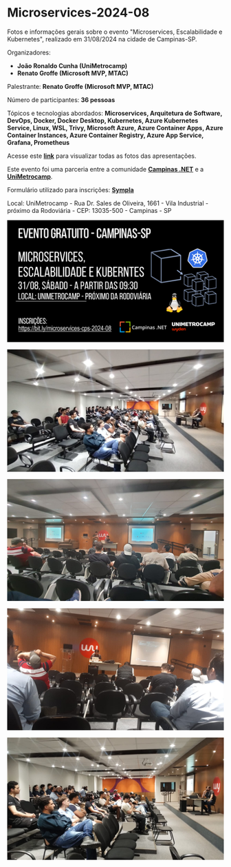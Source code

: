 # Microservices-2024-08
Fotos e informações gerais sobre o evento "Microservices, Escalabilidade e Kubernetes", realizado em 31/08/2024 na cidade de Campinas-SP.

Organizadores:
- **João Ronaldo Cunha (UniMetrocamp)**
- **Renato Groffe (Microsoft MVP, MTAC)**

Palestrante: **Renato Groffe (Microsoft MVP, MTAC)**

Número de participantes: **36 pessoas**

Tópicos e tecnologias abordados: **Microservices, Arquitetura de Software, DevOps, Docker, Docker Desktop, Kubernetes, Azure Kubernetes Service, Linux, WSL, Trivy, Microsoft Azure, Azure Container Apps, Azure Container Instances, Azure Container Registry, Azure App Service, Grafana, Prometheus**

Acesse este [**link**](/img/) para visualizar todas as fotos das apresentações.

Este evento foi uma parceria entre a comunidade [**Campinas .NET**](https://www.meetup.com/campinasdotnet/) e a [**UniMetrocamp**](https://www.wyden.com.br/unidades/unimetrocamp).

Formulário utilizado para inscrições: [**Sympla**](https://www.sympla.com.br/evento/microservices-escalabilidade-e-kubernetes-gratuito-e-presencial-campinas-sp/2615614)

Local: UniMetrocamp - Rua Dr. Sales de Oliveira, 1661 - Vila Industrial - próximo da Rodoviária - CEP: 13035-500 - Campinas - SP

![Banner do evento](img/banner.png)

![Renato palestrando](img/microservices-20.jpg)

![Renato palestrando](img/microservices-01.jpg)

![Renato palestrando](img/microservices-12.jpg)

![Renato palestrando](img/microservices-19.jpg)
